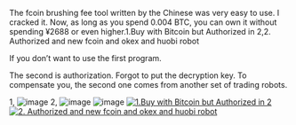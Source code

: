 
  
  The fcoin brushing fee tool written by the Chinese was very easy to use. I cracked it. Now, as long as you spend 0.004 BTC, you can own it without spending  ¥2688 or even higher.1.Buy with Bitcoin  but Authorized in 2,2. Authorized and new fcoin and okex and huobi robot
  
  If you don’t want to use the first program.
  
  The second is authorization. Forgot to put the decryption key. To compensate you, the second one comes from another set of trading robots.

1,
![image]( https://github.com/luxianyou/fcoin/blob/master/effect.png)
2,
![image]( https://github.com/luxianyou/fcoin/blob/master/(8L%5BA)V1OHRP(3W%25GP)5H4E.png)
![image]( https://github.com/luxianyou/fcoin/blob/master/use.png)
<a href="http://satoshibox.com/47ko3y6ieh7jszncv7mzftk2" class="satoshibox-link"><img src="https://satoshibox.com/img/button-bitcoin.svg" alt="1.Buy with Bitcoin  but Authorized in 2"></a>
<a href="http://satoshibox.com/pd345sx767t3wbpjns5o4zj5" class="satoshibox-link"><img src="https://satoshibox.com/img/button-bitcoin.svg" alt="2. Authorized and new fcoin and okex and huobi robot"></a>
